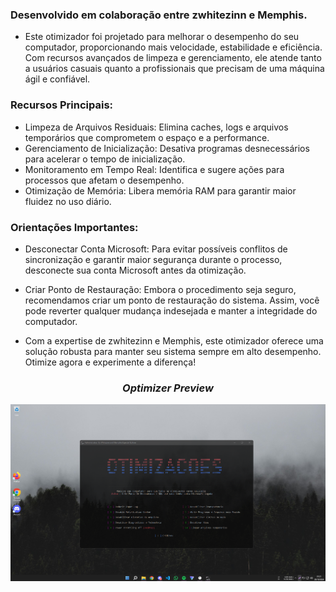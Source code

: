 ### Desenvolvido em colaboração entre zwhitezinn e Memphis.

- Este otimizador foi projetado para melhorar o desempenho do seu computador, proporcionando mais velocidade, estabilidade e eficiência. Com recursos avançados de limpeza e gerenciamento, ele atende tanto a usuários casuais quanto a profissionais que precisam de uma máquina ágil e confiável.

### Recursos Principais:
- Limpeza de Arquivos Residuais: Elimina caches, logs e arquivos temporários que comprometem o espaço e a performance.
- Gerenciamento de Inicialização: Desativa programas desnecessários para acelerar o tempo de inicialização.
- Monitoramento em Tempo Real: Identifica e sugere ações para processos que afetam o desempenho.
- Otimização de Memória: Libera memória RAM para garantir maior fluidez no uso diário.
### Orientações Importantes:
- Desconectar Conta Microsoft: Para evitar possíveis conflitos de sincronização e garantir maior segurança durante o processo, desconecte sua conta Microsoft antes da otimização.
- Criar Ponto de Restauração: Embora o procedimento seja seguro, recomendamos criar um ponto de restauração do sistema. Assim, você pode reverter qualquer mudança indesejada e manter a integridade do computador.


- Com a expertise de zwhitezinn e Memphis, este otimizador oferece uma solução robusta para manter seu sistema sempre em alto desempenho. Otimize agora e experimente a diferença!

<h3 align="center"><i>Optimizer Preview</i></h3>
<p align="center">
<img src="https://github.com/kzwhitezinn/optimizer-collab-edition/blob/main/optimizer.png"/>
</p>
